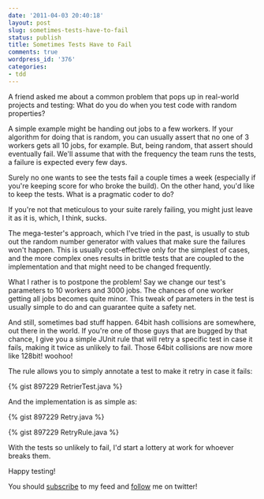 ```yaml
---
date: '2011-04-03 20:40:18'
layout: post
slug: sometimes-tests-have-to-fail
status: publish
title: Sometimes Tests Have to Fail
comments: true
wordpress_id: '376'
categories:
- tdd
---
```


A friend asked me about a common problem that pops up in real-world projects and testing: What do you do when you test code with random properties?

A simple example might be handing out jobs to a few workers. If your algorithm for doing that is random, you can usually assert that no one of 3 workers gets all 10 jobs, for example. But, being random, that assert should eventually fail. We'll assume that with the frequency the team runs the tests, a failure is expected every few days.

Surely no one wants to see the tests fail a couple times a week (especially if you're keeping score for who broke the build). On the other hand, you'd like to keep the tests. What is a pragmatic coder to do?

If you're not that meticulous to your suite rarely failing, you might just leave it as it is, which, I think, sucks.

The mega-tester's approach, which I've tried in the past, is usually to stub out the random number generator with values that make sure the failures won't happen. This is usually cost-effective only for the simplest of cases, and the more complex ones results in brittle tests that are coupled to the implementation and that might need to be changed frequently.

What I rather is to postpone the problem! Say we change our test's parameters to 10 workers and 3000 jobs. The chances of one worker getting all jobs becomes quite minor. This tweak of parameters in the test is usually simple to do and can guarantee quite a safety net.

And still, sometimes bad stuff happen. 64bit hash collisions are somewhere, out there in the world. If you're one of those guys that are bugged by that chance, I give you a simple JUnit rule that will retry a specific test in case it fails, making it twice as unlikely to fail. Those 64bit collisions are now more like 128bit! woohoo!

The rule allows you to simply annotate a test to make it retry in case it fails:

{% gist 897229 RetrierTest.java %}

And the implementation is as simple as:

{% gist 897229 Retry.java %}

{% gist 897229 RetryRule.java %}

With the tests so unlikely to fail, I'd start a lottery at work for whoever breaks them.

Happy testing!

You should [subscribe](http://feeds.feedburner.com/TheCodeDump) to my feed and [follow](http://twitter.com/avivby) me on twitter!
